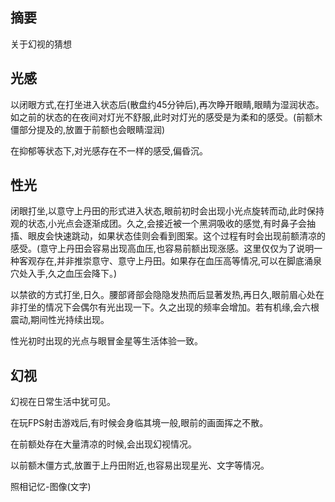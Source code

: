 ## 摘要
关于幻视的猜想

## 光感

以闭眼方式,在打坐进入状态后(散盘约45分钟后),再次睁开眼睛,眼睛为湿润状态。如之前的状态的在夜间对灯光不舒服,此时对灯光的感受是为柔和的感受。(前额木僵部分提及的,放置于前额也会眼睛湿润)

在抑郁等状态下,对光感存在不一样的感受,偏昏沉。

## 性光

闭眼打坐,以意守上丹田的形式进入状态,眼前初时会出现小光点旋转而动,此时保持观的状态,小光点会逐渐成团。久之,会接近被一个黑洞吸收的感觉,有时鼻子会抽搐、眼皮会快速跳动，如果状态佳则会看到图案。这个过程有时会出现前额清凉的感受。(意守上丹田会容易出现高血压,也容易前额出现涨感。这里仅仅为了说明一种客观存在,并非推崇意守、意守上丹田。如果存在血压高等情况,可以在脚底涌泉穴处入手,久之血压会降下。)

以禁欲的方式打坐,日久。腰部肾部会隐隐发热而后显著发热,再日久,眼前眉心处在非打坐的情况下会偶尔有光出现一下。久之出现的频率会增加。若有机缘,会六根震动,期间性光持续出现。

性光初时出现的光点与眼冒金星等生活体验一致。

## 幻视
幻视在日常生活中犹可见。

在玩FPS射击游戏后,有时候会身临其境一般,眼前的画面挥之不散。

在前额处存在大量清凉的时候,会出现幻视情况。

以前额木僵方式,放置于上丹田附近,也容易出现星光、文字等情况。

照相记忆-图像(文字)

